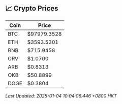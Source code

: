 ## 📈 Crypto Prices

| Coin | Price |
| ---- | ----- |
| BTC | $97979.3528 |
| ETH | $3593.5301 |
| BNB | $715.9458 |
| CRV | $1.0700 |
| ARB | $0.8313 |
| OKB | $50.8899 |
| DOGE | $0.3804 |

_Last Updated: 2025-01-04 10:04:06.446 +0800 HKT_